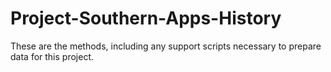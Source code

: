 # Project-Southern-Apps-History

These are the methods, including any support scripts necessary to prepare data for this project.
